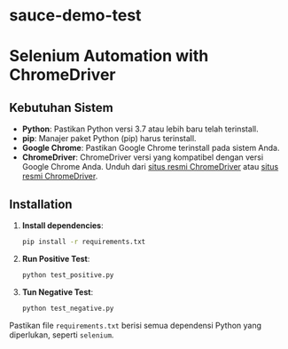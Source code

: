 # sauce-demo-test
# Selenium Automation with ChromeDriver

## Kebutuhan Sistem

- **Python**: Pastikan Python versi 3.7 atau lebih baru telah terinstall.
- **pip**: Manajer paket Python (pip) harus terinstall.
- **Google Chrome**: Pastikan Google Chrome terinstall pada sistem Anda.
- **ChromeDriver**: ChromeDriver versi yang kompatibel dengan versi Google Chrome Anda. Unduh dari [situs resmi ChromeDriver](https://sites.google.com/chromium.org/driver/) atau [situs resmi ChromeDriver](https://googlechromelabs.github.io/chrome-for-testing/).

## Installation

1. **Install dependencies**:
   ```bash
   pip install -r requirements.txt

2. **Run Positive Test**:
   ```bash
   python test_positive.py

3. **Tun Negative Test**:
   ```bash
   python test_negative.py

Pastikan file `requirements.txt` berisi semua dependensi Python yang diperlukan, seperti `selenium`.
